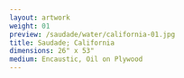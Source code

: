 ```yaml
---
layout: artwork
weight: 01
preview: /saudade/water/california-01.jpg
title: Saudade; California
dimensions: 26" x 53"
medium: Encaustic, Oil on Plywood
---
```

